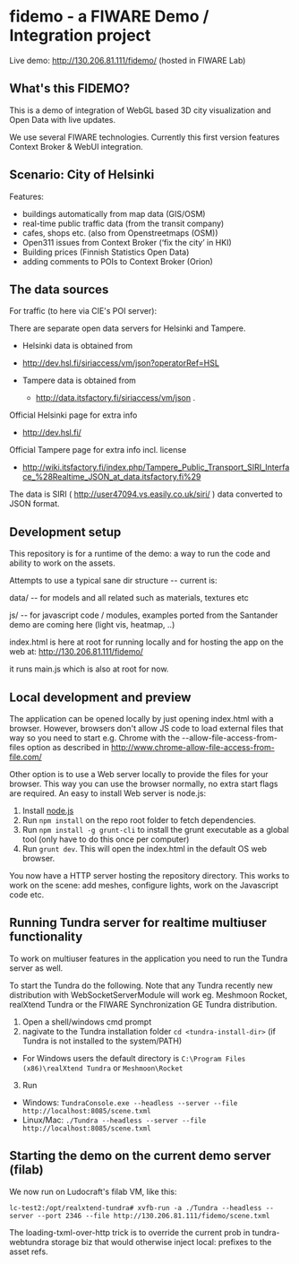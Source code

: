 fidemo - a FIWARE Demo / Integration project
============================================

Live demo: http://130.206.81.111/fidemo/ (hosted in FIWARE Lab)

What's this FIDEMO?
---------------------------------

This is a demo of integration of WebGL based 3D city visualization and Open Data with live updates.

We use several FIWARE technologies. Currently this first version features Context Broker & WebUI integration.

Scenario: City of Helsinki
--------------------------

Features:

- buildings automatically from map data (GIS/OSM)
- real-time public traffic data (from the transit company)
- cafes, shops etc. (also from Openstreetmaps (OSM))
- Open311 issues from Context Broker (‘fix the city’ in HKI)
- Building prices (Finnish Statistics Open Data)
- adding comments to POIs to Context Broker (Orion)

The data sources
----------------

For traffic (to here via CIE's POI server):

There are separate open data servers for Helsinki and Tampere.

- Helsinki data is obtained from 
 - http://dev.hsl.fi/siriaccess/vm/json?operatorRef=HSL

- Tampere data is obtained from
  - http://data.itsfactory.fi/siriaccess/vm/json .

Official Helsinki page for extra info
- http://dev.hsl.fi/

Official Tampere page for extra info incl. license
- http://wiki.itsfactory.fi/index.php/Tampere_Public_Transport_SIRI_Interface_%28Realtime_JSON_at_data.itsfactory.fi%29

The data is SIRI ( http://user47094.vs.easily.co.uk/siri/ ) data converted to JSON format.

Development setup
-----------------

This repository is for a runtime of the demo: a way to run the code and ability to work on the assets.

Attempts to use a typical sane dir structure -- current is:

data/ -- for models and all related such as materials, textures etc

js/ -- for javascript code / modules, examples ported from the Santander demo are coming here (light vis, heatmap, ..)

index.html is here at root for running locally and for hosting the app on the web at: http://130.206.81.111/fidemo/

it runs main.js which is also at root for now.

Local development and preview
----------------------------

The application can be opened locally by just opening index.html with a browser. However, browsers don't allow JS code to load external files that way so you need to start e.g. Chrome with the --allow-file-access-from-files option as described in http://www.chrome-allow-file-access-from-file.com/

Other option is to use a Web server locally to provide the files for your browser. This way you can use the browser normally, no extra start flags are required. An easy to install Web server is node.js:

1. Install [node.js](http://nodejs.org/)
2. Run `npm install` on the repo root folder to fetch dependencies.
3. Run `npm install -g grunt-cli` to install the grunt executable as a global tool (only have to do this once per computer)
4. Run `grunt dev`. This will open the index.html in the default OS web browser.

You now have a HTTP server hosting the repository directory. This works to work on the scene: add meshes, configure lights, work on the Javascript code etc.

Running Tundra server for realtime multiuser functionality
----------------------------------------------------------

To work on multiuser features in the application you need to run the Tundra server as well.

To start the Tundra do the following. Note that any Tundra recently new distribution with WebSocketServerModule will work eg. Meshmoon Rocket, realXtend Tundra or the FIWARE Synchronization GE Tundra distribution.

1. Open a shell/windows cmd prompt
2. nagivate to the Tundra installation folder `cd <tundra-install-dir>` (if Tundra is not installed to the system/PATH)
 * For Windows users the default directory is `C:\Program Files (x86)\realXtend Tundra` or `Meshmoon\Rocket`
3. Run 
 * Windows: `TundraConsole.exe --headless --server --file http://localhost:8085/scene.txml`
 * Linux/Mac: `./Tundra --headless --server --file http://localhost:8085/scene.txml`

Starting the demo on the current demo server (filab)
---------------------------------------------------

We now run on Ludocraft's filab VM, like this:

`lc-test2:/opt/realxtend-tundra# xvfb-run -a ./Tundra --headless --server --port 2346 --file http://130.206.81.111/fidemo/scene.txml`

The loading-txml-over-http trick is to override the current prob in tundra-webtundra storage biz that would otherwise inject local: prefixes to the asset refs.
